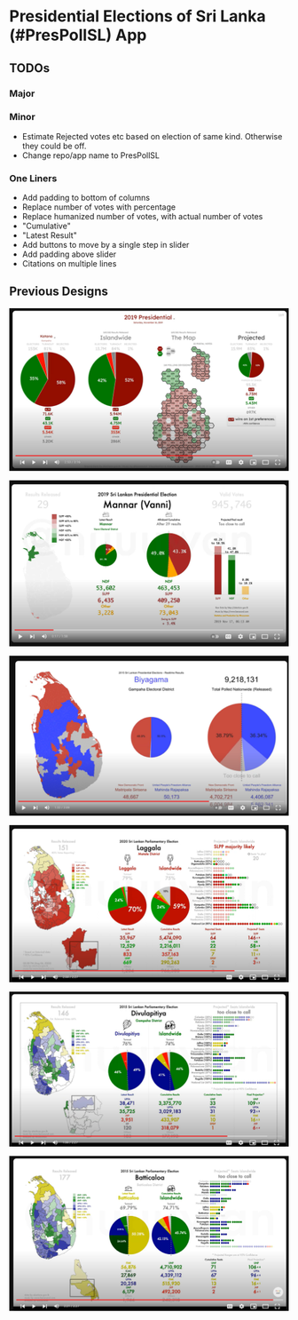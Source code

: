 # Presidential Elections of Sri Lanka (#PresPollSL) App

## TODOs

### Major

### Minor

* Estimate Rejected votes etc based on election of same kind. Otherwise they could be off.
* Change repo/app name to PresPollSL

### One Liners

* Add padding to bottom of columns
* Replace number of votes with percentage
* Replace humanized number of votes, with actual number of votes
* "Cumulative"
* "Latest Result"
* Add buttons to move by a single step in slider
* Add padding above slider
* Citations on multiple lines

## Previous Designs

![PresPollSL2024-v1](README.files/PresPollSL2024-v1.png)

![PresPollSL2019-v1](README.files/PresPollSL2019-v1.png)

![PresPollSL2015](README.files/PresPollSL2015.png)

![GenElecSL2020](README.files/GenElecSL2020.png)

![GenElecSL2015-v2](README.files/GenElecSL2015-v2.png)

![GenElecSL2015-v1](README.files/GenElecSL2015-v1.png)
